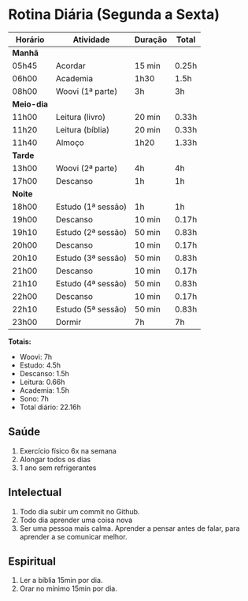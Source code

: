# Rotina Diária (Segunda a Sexta)

| Horário | Atividade | Duração | Total |
| --- | --- | --- | --- |
| **Manhã** | | | |
| 05h45 | Acordar | 15 min | 0.25h |
| 06h00 | Academia | 1h30 | 1.5h |
| 08h00 | Woovi (1ª parte) | 3h | 3h |
| **Meio-dia** | | | |
| 11h00 | Leitura (livro) | 20 min | 0.33h |
| 11h20 | Leitura (bíblia) | 20 min | 0.33h |
| 11h40 | Almoço | 1h20 | 1.33h |
| **Tarde** | | | |
| 13h00 | Woovi (2ª parte) | 4h | 4h |
| 17h00 | Descanso | 1h | 1h |
| **Noite** | | | |
| 18h00 | Estudo (1ª sessão) | 1h | 1h |
| 19h00 | Descanso | 10 min | 0.17h |
| 19h10 | Estudo (2ª sessão) | 50 min | 0.83h |
| 20h00 | Descanso | 10 min | 0.17h |
| 20h10 | Estudo (3ª sessão) | 50 min | 0.83h |
| 21h00 | Descanso | 10 min | 0.17h |
| 21h10 | Estudo (4ª sessão) | 50 min | 0.83h |
| 22h00 | Descanso | 10 min | 0.17h |
| 22h10 | Estudo (5ª sessão) | 50 min | 0.83h |
| 23h00 | Dormir | 7h | 7h |

**Totais:**
- Woovi: 7h
- Estudo: 4.5h
- Descanso: 1.5h
- Leitura: 0.66h
- Academia: 1.5h
- Sono: 7h
- Total diário: 22.16h

## **Saúde**

1. Exercício físico 6x na semana
2. Alongar todos os dias
3. 1 ano sem refrigerantes

## **Intelectual**

1. Todo dia subir um commit no Github.
3. Todo dia aprender uma coisa nova
2. Ser uma pessoa mais calma.
Aprender a pensar antes de falar, para aprender a se comunicar melhor.

## **Espiritual**

1. Ler a bíblia 15min por dia.
2. Orar no mínimo 15min por dia.
